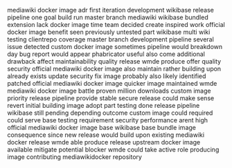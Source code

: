 mediawiki docker image adr first iteration development wikibase release pipeline one goal build run master branch mediawiki wikibase bundled extension lack docker image time team decided create inspired work official docker image benefit seen previously untested part wikibase multi wiki testing clientrepo coverage master branch development pipeline several issue detected custom docker image sometimes pipeline would breakdown day bug report would appear phabricator useful also come additional drawback affect maintainability quality release wmde produce offer quality security official mediawiki docker image also maintain rather building upon already exists update security fix image probably also likely identified patched official mediawiki docker image quicker image maintained wmde mediawiki docker image battle proven million downloads custom image priority release pipeline provide stable secure release could make sense revert initial building image adopt part testing done release pipeline wikibase still pending depending outcome custom image could required could serve base testing requirement security performance arent high official mediawiki docker image base wikibase base bundle image consequence since new release would build upon existing mediawiki docker release wmde able produce release upstream docker image available mitigate potential blocker wmde could take active role producing image contributing mediawikidocker repository